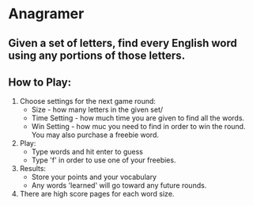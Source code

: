 # Anagramer

## Given a set of letters, find every English word using any portions of those letters.

## How to Play: 

1. Choose settings for the next game round:
    - Size - how many letters in the given set/
    - Time Setting - how much time you are given to find all the words.
    - Win Setting - how muc you need to find in order to win the round.
    You may also purchase a freebie word.
2. Play:
    - Type words and hit enter to guess
    - Type 'f' in order to use one of your freebies.
3. Results:
    - Store your points and your vocabulary
    - Any words 'learned' will go toward any future rounds.
4. There are high score pages for each word size.
